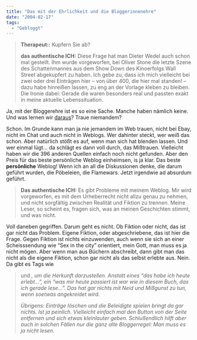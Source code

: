 ```yaml
---
title: "Das mit der Ehrlichkeit und die Bloggerinnenehre"
date: "2004-02-17"
tags:
  - "Gebloggt"
---
```


> **Therapeut::** Kupfern Sie ab?
>
> **das authentische ICH:** Diese Frage hat man Dieter Wedel auch schon mal gestellt. Ihm wurde vorgeworfen, bei Oliver Stone die letzte Szene des Schattenmannes aus dem Show Down des Kinoerfolgs Wall Street abgekupfert zu haben. Ich gebe zu, dass ich mich vielleicht bei zwei oder drei Einträgen hier – von über 400, die hier mal standen! – dazu habe hinreißen lassen, zu eng an der Vorlage kleben zu bleiben. Die Ironie dabei: Gerade die waren besonders real und passten exakt in meine aktuelle Lebenssituation.

Ja, mit der Bloggerehre ist es so eine Sache. Manche haben nämlich keine. Und was lernen wir [daraus](http://blogosfear.org/eintrag.php?id=35 "blogosfear.org: No inspiration in the city")? Traue niemandem?

Schon. Im Grunde kann man ja nie jemandem im Web trauen, nicht bei Ebay, nicht im Chat und auch nicht in Weblogs. Wer dahinter steckt, wer weiß das schon. Aber natürlich stößt es auf, wenn man sich hat blenden lassen. Und wer einmal lügt… da schlägt es dann voll durch, das Mißtrauen. Vielleicht haben wir die 396 anderen Quellen einfach noch nicht gefunden. Aber den Preis für das beste persönliche Weblog einheimsen, is ja klar. Das beste **persönliche** Weblog! Wenn ich an all die Diskussionen denke, die darum geführt wurden, die Pöbeleien, die Flamewars. Jetzt irgendwie ad absurdum geführt.

> **Das authentische ICH:** Es gibt Probleme mit meinem Weblog. Mir wird vorgeworfen, es mit dem Urheberrecht nicht allzu genau zu nehmen, und nicht sorgfältig zwischen Realität und Fiktion zu trennen. Meine Leser, so scheint es, fragen sich, was an meinen Geschichten stimmt, und was nicht.

Voll daneben gegriffen. Darum geht es nicht. Ob Fiktion oder nicht, das ist gar nicht das Problem. Eigene Fiktion, oder abgeschriebene, das ist hier die Frage. Gegen Fiktion ist nichts einzuwenden, auch wenn sie sich an einer Scheisssendung wie “Sex in the city” orientiert, mein Gott, man muss es ja nicht mögen. Aber wenn man aus Büchern abschreibt, dann gibt man das nicht als die eigene Fiktion, schon gar nicht als das selbst erlebte aus. Nein. Da gibt es Tags wie <blockquote> und <cite>, um die Herkunft darzustellen. Anstatt eines _“das habe ich heute erlebt…”_, ein _“was mir heute passiert ist war wie in diesem Buch, das ich gerade lese…”_. Das hat gar nichts mit Neid und Mißgunst zu tun, wenn soetwas angekreidet wird.

Übrigens: Einträge löschen und die Beleidigte spielen bringt da gar nichts. Ist ja peinlich. Vielleicht einfach mal den Button von der Seite entfernen und sich etwas kleinlauter geben. Schlußendlich hilft aber auch in solchen Fällen nur die ganz alte Bloggerregel: _Man muss es ja nicht lesen._
